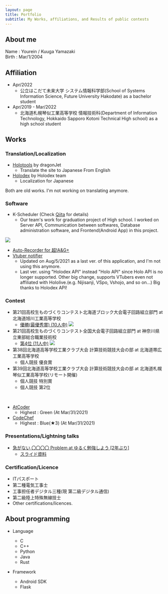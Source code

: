 ```yaml
---
layout: page
title: Portfolio
subtitle: My Works, affiliations, and Results of public contests
---
```


## About me

Name : Yourein / Kuuga Yamazaki\
Birth : Mar/1/2004

## Affiliation

- Apr/2022
  - 公立はこだて未来大学 システム情報科学部(School of Systems Information Science, Future University Hakodate) as a bachelor student
- Apr/2019 - Mar/2022
  - 北海道札幌琴似工業高等学校 情報技術科(Department of Information Technology, Hokkaido Sapporo Kotoni Technical High school) as a high school student

## Works

### Translation/Localization

- [Holotools](https://hololive.jetri.co/#/) by dragonJet
  - Translate the site to Japanese From English
- [Holodex](https://holodex.net) by Holodex team
  - Localization for Japanese

Both are old works. I'm not working on translating anymore.

### Software

- K-Scheduler (Check [Qiita](https://qiita.com/Yourein/items/f2dfedaf1aec0de05a56) for details)
  - Our team's work for graduation project of High school. I worked on Server API, Communication between softwares, Database administration software, and Frontend(Android App) in this project.

![](https://firebasestorage.googleapis.com/v0/b/kdatabase-1088a.appspot.com/o/K-schedulerOverView.png?alt=media&token=3a407d49-ef18-4b02-8f1d-f1ac54d7d711)

- [Auto-Recorder for 超!A&G+](https://qiita.com/Yourein/items/fbac46b066c2ff44db0c)
- [Vtuber notifier](https://qiita.com/Yourein/items/2c6344beaa07b112edf9)
  - Updated on Aug/5/2021 as a last ver. of this application, and I'm not using this anymore.
  - Last ver. using "Holodex API" instead "Holo API" since Holo API is no longer supported. Other big change, supports VTubers even not affiliated with Hololive.(e.g. Nijisanji, VSpo, Vshojo, and so on...) Big thanks to Holodex API!

### Contest

- 第21回高校生ものづくりコンテスト北海道ブロック大会電子回路組立部門 at 北海道旭川工業高等学校
  - [優勝(最優秀賞) (10人中)](http://www.sapporokotonikougyou.hokkaido-c.ed.jp/index.php?key=joz1it0yc-293#_293)
![](https://firebasestorage.googleapis.com/v0/b/kdatabase-1088a.appspot.com/o/Portfolio-Monocon-Hokkaido.JPG?alt=media&token=8246c905-9806-4bd3-b42c-b51522d23a84)
- 第21回高校生ものづくりコンテスト全国大会電子回路組立部門 at 神奈川県立東部総合職業技術校
  - [第4位 (11人中)](http://www.sapporokotonikougyou.hokkaido-c.ed.jp/index.php?key=jorr98sbi-293#_293)
![](https://firebasestorage.googleapis.com/v0/b/kdatabase-1088a.appspot.com/o/Portfolio-Monocon-Zen%20(Medium).JPG?alt=media&token=10de518c-c3a2-4bb8-9379-a91e3891af72)
- 第38回北海道高等学校工業クラブ大会 計算技術競技大会の部 at 北海道帯広工業高等学校
  - 個人競技 優良賞
- 第39回北海道高等学校工業クラブ大会 計算技術競技大会の部 at 北海道札幌琴似工業高等学校(リモート開催)
  - 個人競技 特別賞
  - 個人競技 第2位

<br>

- [AtCoder](https://atcoder.jp/users/Yourein)
  - Highest : Green (At Mar/31/2021)
- [CodeChef](https://www.codechef.com/users/yourein)
  - Highest : Blue(★3) (At Mar/31/2021)

### Presentations/Lightning talks

- [急がない 〇〇〇〇 Problem at ゆるく勉強しよう [2年ぶり]](https://yurui-hakodate.connpass.com/event/243541/)
    - [スライド資料](https://firebasestorage.googleapis.com/v0/b/kdatabase-1088a.appspot.com/o/%E3%82%86%E3%82%8B%E3%81%AF%E3%81%93.pdf?alt=media&token=81848de1-2bde-4729-99dc-5e6cdb5fc5a4)

### Certification/Licence

- ITパスポート
- 第二種電気工事士
- 工事担任者デジタル三種(現 第二級デジタル通信)
- 第二級陸上特殊無線技士
- Other certifications/licences.

## About programming

- Language
  - C
  - C++
  - Python
  - Java
  - Rust

- Framework
  - Android SDK
  - Flask
